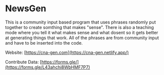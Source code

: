 # NewsGen
This is a community input based program that uses phrases randomly put together to create somthing that makes "sense". There is also a teaching mode where you tell it what makes sense and what dosent so it gets better at generating things that work.
All of the phrases are from community input and have to be inserted into the code.

Website: [https://cna-gen.com](https://cna-gen.netlify.app/)

Contribute Data: [https://forms.gle/](https://forms.gle/L43ahchi8WbHMF7P7)
